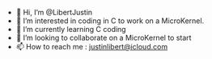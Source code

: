 - 👋 Hi, I’m @LibertJustin
- 👀 I’m interested in coding in C to work on a MicroKernel.
- 🌱 I’m currently learning C coding
- 💞️ I’m looking to collaborate on a MicroKernel to start
- 📫 How to reach me : justinlibert@icloud.com

<!---
LibertJustin/LibertJustin is a ✨ special ✨ repository because its `README.md` (this file) appears on your GitHub profile.
You can click the Preview link to take a look at your changes.
--->

